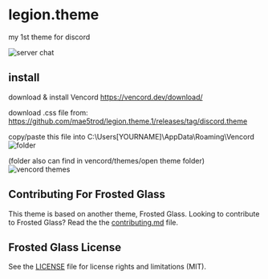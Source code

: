 # legion.theme

my 1st theme for discord

![server chat](https://i.imgur.com/GF3EhYR.png)

## install
download & install Vencord https://vencord.dev/download/

download .css file from: https://github.com/mae5trod/legion.theme.1/releases/tag/discord.theme

copy/paste this file into C:\Users\[YOURNAME]\AppData\Roaming\Vencord
![folder](https://imgur.com/JkJM4hQ.png)

(folder also can find in vencord/themes/open theme folder)
![vencord themes](https://imgur.com/b8Jmnja.png)

## Contributing For Frosted Glass

This theme is based on another theme, Frosted Glass. Looking to contribute to Frosted Glass? Read the the [contributing.md](https://github.com/DiscordStyles/FrostedGlass/blob/master/CONTRIBUTING.md) file.

## Frosted Glass License

See the [LICENSE](https://github.com/DiscordStyles/FrostedGlass/blob/master/LICENSE.md) file for license rights and limitations (MIT).
